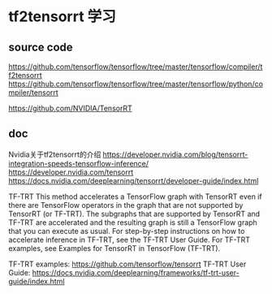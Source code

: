 # tf2tensorrt 学习  
  
## source code  
https://github.com/tensorflow/tensorflow/tree/master/tensorflow/compiler/tf2tensorrt  
https://github.com/tensorflow/tensorflow/tree/master/tensorflow/python/compiler/tensorrt  

https://github.com/NVIDIA/TensorRT

## doc  
Nvidia关于tf2tensorrt的介绍
https://developer.nvidia.com/blog/tensorrt-integration-speeds-tensorflow-inference/  
https://developer.nvidia.com/tensorrt
https://docs.nvidia.com/deeplearning/tensorrt/developer-guide/index.html

TF-TRT
This method accelerates a TensorFlow graph with TensorRT even if there are TensorFlow operators in the graph that are not supported by TensorRT (or TF-TRT). The subgraphs that are supported by TensorRT and TF-TRT are accelerated and the resulting graph is still a TensorFlow graph that you can execute as usual. For step-by-step instructions on how to accelerate inference in TF-TRT, see the TF-TRT User Guide. For TF-TRT examples, see Examples for TensorRT in TensorFlow (TF-TRT).

TF-TRT examples: https://github.com/tensorflow/tensorrt
TF-TRT User Guide: https://docs.nvidia.com/deeplearning/frameworks/tf-trt-user-guide/index.html
